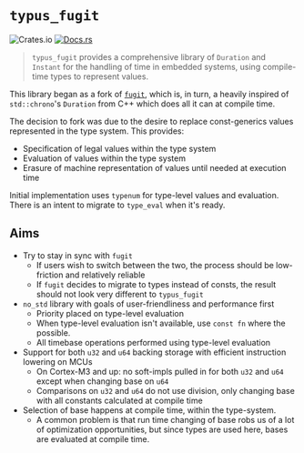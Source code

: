 # `typus_fugit`
![Crates.io](https://img.shields.io/crates/v/typus_fugit.svg)
[![Docs.rs](https://img.shields.io/docsrs/typus_fugit)](https://docs.rs/typus_fugit)


> `typus_fugit` provides a comprehensive library of `Duration` and `Instant` for the handling of time in embedded systems, using compile-time types to represent values.

This library began as a fork of [`fugit`](https://github.com/korken89/fugit/tree/0ad21f78f7d0b4f691ba9c7445f93299039d9f54), which is, in turn, a heavily inspired of `std::chrono`'s `Duration` from C++ which does all it can at compile time.

The decision to fork was due to the desire to replace const-generics values represented in the type system. This provides:

- Specification of legal values within the type system
- Evaluation of values within the type system
- Erasure of machine representation of values until needed at execution time

Initial implementation uses `typenum` for type-level values and evaluation. There is an intent to migrate to `type_eval` when it's ready.

## Aims

* Try to stay in sync with `fugit`
  * If users wish to switch between the two, the process should be low-friction and relatively reliable
  * If `fugit` decides to migrate to types instead of consts, the result should not look very different to `typus_fugit`
* `no_std` library with goals of user-friendliness and performance first
  * Priority placed on type-level evaluation
  * When type-level evaluation isn't available, use `const fn` where the possible.
  * All timebase operations performed using type-level evaluation
* Support for both `u32` and `u64` backing storage with efficient instruction lowering on MCUs
  * On Cortex-M3 and up: no soft-impls pulled in for both `u32` and `u64` except when changing base on `u64`
  * Comparisons on `u32` and `u64` do not use division, only changing base with all constants calculated at compile time
* Selection of base happens at compile time, within the type-system.
  * A common problem is that run time changing of base robs us of a lot of optimization opportunities, but since types are used here, bases are evaluated at compile time.

